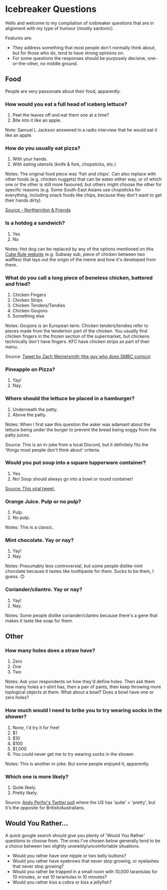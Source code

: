 # Icebreaker Questions

Hello and welcome to my compilation of icebreaker questions that are in alignment with my type of humour (mostly sardonic). 

Features are:
* They address something that most people don't normally think about, but for those who do, tend to have strong opinions on.
* For some questions the responses should be purposely decisive, one-or-the-other, no middle ground.

## Food

People are very passionate about their food, apparently.

### How would you eat a full head of iceberg lettuce?

1. Peel the leaves off and eat them one at a time?
2. Bite into it like an apple.

Note: Samuel L Jackson answered in a radio interview that he would eat it like an apple.

### How do you usually eat pizza?

1. With your hands.
2. With eating utensils (knife & fork, chopsticks, etc.)

Notes: The original food piece was 'fish and chips'. Can also replace with other foods (e.g. chicken nuggets) that can be eaten either way, or of which one or the other is still more favoured, but others might choose the other for specific reasons (e.g. Some South-East Asians use chopsticks for everything, including snack foods like chips, because they don't want to get their hands dirty).

[Source - Northernlion & Friends](https://www.youtube.com/watch?v=BFVdf_ZMzVM)

### Is a hotdog a sandwich?

1. Yes
2. No

Notes: Hot dog can be replaced by any of the options mentioned on this [Cube Rule website](https://cuberule.com/) (e.g. Subway sub, piece of chicken between two waffles) that lays out the origin of the meme and how it's developed from there.

### What do you call a long piece of boneless chicken, battered and fried?

1. Chicken Fingers
2. Chicken Strips
3. Chicken Tenders/Tendies
4. Chicken Goujons
5. Something else

Notes: Goujons is an European term. Chicken tenders/tendies refer to pieces made from the tenderloin part of the chicken. You usually find chicken fingers in the frozen section of the supermarket, but chickens technically don't have fingers. KFC have chicken strips as part of their menu.

Source: [Tweet by Zach Weinersmith (the guy who does SMBC comics)](https://twitter.com/ZachWeiner/status/1308001055565844480)

### Pineapple on Pizza?

1. Yay!
2. Nay.

### Where should the lettuce be placed in a hamburger?

1. Underneath the patty.
2. Above the patty.

Notes: When I first saw this question the asker was adamant about the lettuce being under the burger to prevent the bread being soggy from the patty juices. 

Source: This is an in-joke from a local Discord, but it definitely fits the 'things most people don't think about' criteria.

### Would you put soup into a square tupperware container?

1. Yes.
2. No! Soup should always go into a bowl or round container!

[Source: This viral tweet.](https://twitter.com/chunkbardey/status/1346645407229747200)

### Orange Juice. Pulp or no pulp?

1. Pulp.
2. No pulp.

Notes: This is a classic.

### Mint chocolate. Yay or nay?

1. Yay!
2. Nay.

Notes: Presumably less controversial, but some people dislike mint chocolate because it tastes like toothpaste for them. Sucks to be them, I guess. 🙃

### Coriander/cilantro. Yay or nay?

1. Yay!
2. Nay.

Notes: Some people dislike coriander/cilantro because there's a gene that makes it taste like soap for them.

## Other

### How many holes does a straw have?

1. Zero
2. One
3. Two

Notes: Ask your respondents on how they'd define holes. Then ask them how many holes a t-shirt has, then a pair of pants, then keep throwing more toplogical objects at them. What about a bowl? Does a bowl have one or zero holes?

### How much would I need to bribe you to try wearing socks in the shower?

1. None, I'd try it for free!
2. $1
3. $10
4. $100
5. $1,000
6. You could never get me to try wearing socks in the shower.

Notes: This is another in-joke. But some people enjoyed it, apparently.

### Which one is more likely?

1. Quite likely.
2. Pretty likely.

Source: [Andy Perfor's Twitter poll](https://twitter.com/AndyPerfors/status/1346691566501470210) where the US has 'quite' > 'pretty', but it's the opposite for British/Australians. 

## Would You Rather...

A quick google search should give you plenty of 'Would You Rather' questions to choose from. The ones I've chosen below generally tend to be a choice between two slightly unwieldy/uncomfortable situations.

* Would you rather have one nipple or two belly buttons?
* Would you rather have eyebrows that never stop growing, or eyelashes that never stop growing?
* Would you rather be trapped in a small room with 10,000 tarantulas for 10 minutes, or eat 10 tarantulas in 10 minutes?
* Would you rather kiss a cobra or kiss a jellyfish?